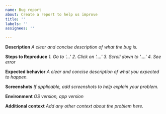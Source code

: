 ```yaml
---
name: Bug report
about: Create a report to help us improve
title: ''
labels: ''
assignees: ''

---
```


**Description**
_A clear and concise description of what the bug is._

**Steps to Reproduce**
_1. Go to '...'_
_2. Click on '....'_
_3. Scroll down to '....'_
_4. See error_

**Expected behavior**
_A clear and concise description of what you expected to happen._

**Screenshots**
_If applicable, add screenshots to help explain your problem._

**Environment**
_OS version, app version_

**Additional context**
_Add any other context about the problem here._
